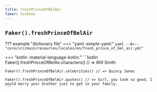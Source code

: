 ```yaml
---
title: freshPrinceOfBelAir
faker: tvshows
---
```


## `Faker().freshPrinceOfBelAir`

??? example "dictionary file"
    === "yaml :simple-yaml:"
        ```yaml
        --8<-- "core/src/main/resources/locales/en/fresh_prince_of_bel_air.yml"
        ```

=== "kotlin :material-language-kotlin:"
    ```kotlin
    Faker().freshPrinceOfBelAir.characters() // => Will Smith

    Faker().freshPrinceOfBelAir.celebrities() // => Quincy Jones

    Faker().freshPrinceOfBelAir.quotes() // => Girl, you look so good, I would marry your brother just to get in your family.
    ```
